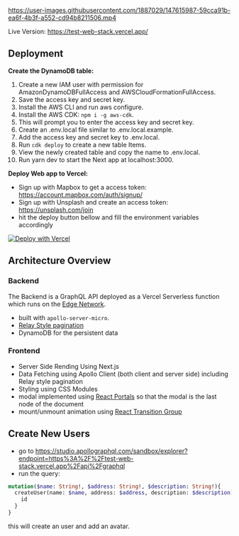 https://user-images.githubusercontent.com/1887029/147615987-59cca91b-ea6f-4b3f-a552-cd94b8211506.mp4

Live Version: https://test-web-stack.vercel.app/

## Deployment

**Create the DynamoDB table:**

1. Create a new IAM user with permission for AmazonDynamoDBFullAccess and AWSCloudFormationFullAccess.
2. Save the access key and secret key.
3. Install the AWS CLI and run aws configure.
4. Install the AWS CDK: `npm i -g aws-cdk`.
5. This will prompt you to enter the access key and secret key.
6. Create an .env.local file similar to .env.local.example.
7. Add the access key and secret key to .env.local.
8. Run `cdk deploy` to create a new table Items.
9. View the newly created table and copy the name to .env.local.
10. Run yarn dev to start the Next app at localhost:3000.

**Deploy Web app to Vercel:**

- Sign up with Mapbox to get a access token: https://account.mapbox.com/auth/signup/
- Sign up with Unsplash and create an access token: https://unsplash.com/join
- hit the deploy button bellow and fill the environment variables accordingly

[![Deploy with Vercel](https://vercel.com/button)](https://vercel.com/new/clone?repository-url=https%3A%2F%2Fgithub.com%2Fjuangl%2Ftest-web-stack&env=AWS_DYNAMODB_ACCESS_KEY,AWS_DYNAMODB_SECRET_KEY,AWS_DYNAMODB_REGION,DYNAMODB_TABLE_NAME,UNSPLASH_ACCESS_KEY,NEXT_PUBLIC_MAPBOX_ACCESS_KEY)

## Architecture Overview

### Backend

The Backend is a GraphQL API deployed as a Vercel Serverless function which runs on the [Edge Network](https://vercel.com/docs/concepts/functions/introduction#serverless-functions).

- built with `apollo-server-micro`.
- [Relay Style pagination](https://graphql.org/learn/pagination/#pagination-and-edges)
- DynamoDB for the persistent data


### Frontend

- Server Side Rending Using Next.js
- Data Fetching using Apollo Client (both client and server side) including Relay style pagination
- Styling using CSS Modules
- modal implemented using [React Portals](https://reactjs.org/docs/portals.html) so that the modal is the last node of the document
- mount/unmount animation using [React Transition Group](https://reactcommunity.org/react-transition-group/)

## Create New Users

- go to https://studio.apollographql.com/sandbox/explorer?endpoint=https%3A%2F%2Ftest-web-stack.vercel.app%2Fapi%2Fgraphql
- run the query:
```graphql
mutation($name: String!, $address: String!, $description: String!){
  createUser(name: $name, address: $address, description: $description) {
    id
  }
}
```

this will create an user and add an avatar.
